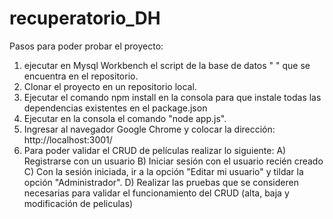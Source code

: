 # recuperatorio_DH

Pasos para poder probar el proyecto:

1) ejecutar en Mysql Workbench el script de la base de datos " " que se encuentra en el repositorio.
2) Clonar el proyecto en un repositorio local.
3) Ejecutar el comando npm install en la consola para que instale todas las dependencias existentes en el package.json
4) Ejecutar en la consola el comando "node app.js".
5) Ingresar al navegador Google Chrome y colocar la dirección: http://localhost:3001/
6) Para poder validar el CRUD de películas realizar lo siguiente:
    A) Registrarse con un usuario
    B) Iniciar sesión con el usuario recién creado
    C) Con la sesión iniciada, ir a la opción "Editar mi usuario" y tildar la opción "Administrador".
    D) Realizar las pruebas que se consideren necesarias para validar el funcionamiento del CRUD (alta, baja y modificación de peliculas)
